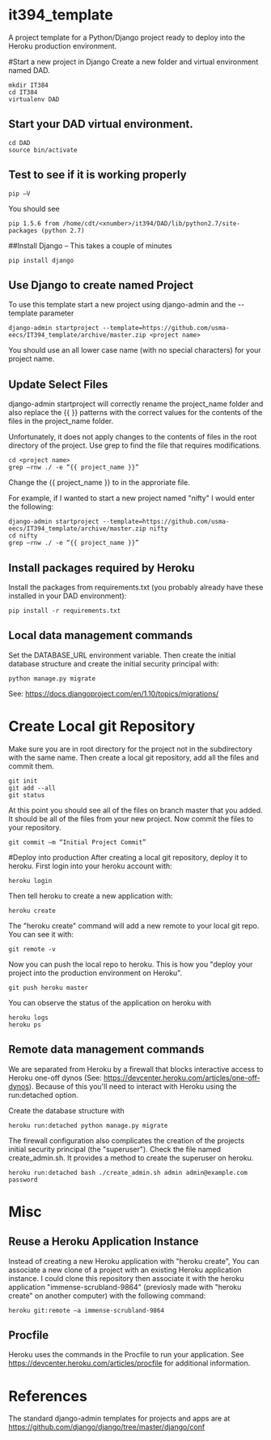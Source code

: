 # it394_template
A project template for a Python/Django project ready to deploy into the Heroku production environment.

#Start a new project in Django
Create a new folder and virtual environment named DAD.
```
mkdir IT384
cd IT384
virtualenv DAD
```

## Start your DAD virtual environment.
```
cd DAD
source bin/activate
```

## Test to see if it is working properly
```
pip –V
```
You should see
```
pip 1.5.6 from /home/cdt/<xnumber>/it394/DAD/lib/python2.7/site-packages (python 2.7)
```

##Install Django – This takes a couple of minutes
```
pip install django
```

## Use Django to create named Project

To use this template start a new project using django-admin and the --template parameter
```
django-admin startproject --template=https://github.com/usma-eecs/IT394_template/archive/master.zip <project name>
```

You should use an all lower case name (with no special characters) for your project name.

## Update Select Files

django-admin startproject will correctly rename the project_name folder and also replace the {{ }} patterns with the correct values for the contents of the files in the project_name folder.

Unfortunately, it does not apply changes to the contents of files in the root directory of the project. Use grep to find the file that requires modifications.

```
cd <project name>
grep –rnw ./ -e “{{ project_name }}”
```

Change the {{ project_name }} to <project name> in the approriate file.


For example, if I wanted to start a new project named "nifty" I would enter the following:
```
django-admin startproject --template=https://github.com/usma-eecs/IT394_template/archive/master.zip nifty
cd nifty
grep –rnw ./ -e “{{ project_name }}”
```

## Install packages required by Heroku
Install the packages from requirements.txt (you probably already have these installed in your DAD environment):
```
pip install -r requirements.txt
```

## Local data management commands

Set the DATABASE_URL environment variable. Then create the initial database structure and create the initial security principal with:
```
python manage.py migrate
```

See: https://docs.djangoproject.com/en/1.10/topics/migrations/ 


# Create Local git Repository

Make sure you are in root directory for the project not in the subdirectory with the same name. Then create a local git repository, add all the files and commit them. 

```
git init
git add --all
git status
```

At this point you should see all of the files on branch master that you added. It should be all of the files from your new project. Now commit the files to your repository.

```
git commit –m “Initial Project Commit”
```

#Deploy into production
After creating a local git repository, deploy it to heroku. First login into your heroku account with:
```
heroku login
```
Then tell heroku to create a new application with:
```
heroku create
```
The "heroku create" command will add a new remote to your local git repo.  You can see it with:
```
git remote -v
```
Now you can push the local repo to heroku.  This is how you "deploy your project into the production environment on Heroku".
```
git push heroku master
```
You can observe the status of the application on heroku with
```
heroku logs
heroku ps
```

## Remote data management commands
We are separated from Heroku by a firewall that blocks interactive access to Heroku one-off dynos (See: https://devcenter.heroku.com/articles/one-off-dynos).  Because of this you'll need to interact with Heroku using the run:detached option.


Create the database structure with
```
heroku run:detached python manage.py migrate
```

The firewall configuration also complicates the creation of the projects initial security principal (the "superuser"). Check the file named create_admin.sh.  It provides a method to create the superuser on heroku.

```
heroku run:detached bash ./create_admin.sh admin admin@example.com password
```

# Misc

## Reuse a Heroku Application Instance
Instead of creating a new Heroku application with "heroku create", You can associate a new clone of a project with an existing Heroku application instance.  I could clone this repository then associate it with the heroku application "immense-scrubland-9864" (previosly made with "heroku create" on another computer) with the following command:
```
heroku git:remote –a immense-scrubland-9864
```

## Procfile
Heroku uses the commands in the Procfile to run your application.  See https://devcenter.heroku.com/articles/procfile for additional information.

# References
The standard django-admin templates for projects and apps are at https://github.com/django/django/tree/master/django/conf


